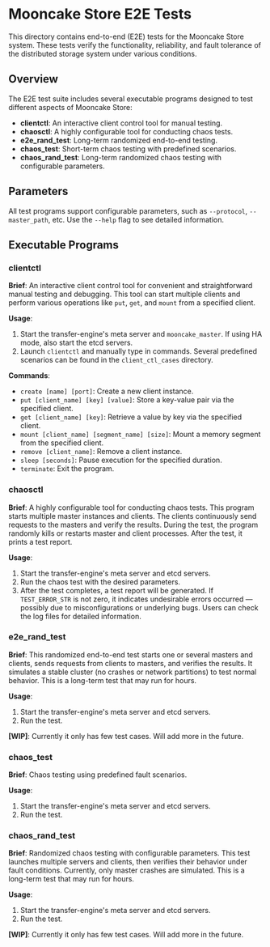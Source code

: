 # Mooncake Store E2E Tests

This directory contains end-to-end (E2E) tests for the Mooncake Store system. These tests verify the functionality, reliability, and fault tolerance of the distributed storage system under various conditions.

## Overview

The E2E test suite includes several executable programs designed to test different aspects of Mooncake Store:

- **clientctl**: An interactive client control tool for manual testing.
- **chaosctl**: A highly configurable tool for conducting chaos tests.
- **e2e_rand_test**: Long-term randomized end-to-end testing.
- **chaos_test**: Short-term chaos testing with predefined scenarios.
- **chaos_rand_test**: Long-term randomized chaos testing with configurable parameters.

## Parameters

All test programs support configurable parameters, such as `--protocol`, `--master_path`, etc. Use the `--help` flag to see detailed information.

## Executable Programs

### clientctl

**Brief**: An interactive client control tool for convenient and straightforward manual testing and debugging. This tool can start multiple clients and perform various operations like `put`, `get`, and `mount` from a specified client.

**Usage**:
1. Start the transfer-engine's meta server and `mooncake_master`. If using HA mode, also start the etcd servers.
2. Launch `clientctl` and manually type in commands. Several predefined scenarios can be found in the `client_ctl_cases` directory.

**Commands**:
- `create [name] [port]`: Create a new client instance.
- `put [client_name] [key] [value]`: Store a key-value pair via the specified client.
- `get [client_name] [key]`: Retrieve a value by key via the specified client.
- `mount [client_name] [segment_name] [size]`: Mount a memory segment from the specified client.
- `remove [client_name]`: Remove a client instance.
- `sleep [seconds]`: Pause execution for the specified duration.
- `terminate`: Exit the program.

### chaosctl

**Brief**: A highly configurable tool for conducting chaos tests. This program starts multiple master instances and clients. The clients continuously send requests to the masters and verify the results. During the test, the program randomly kills or restarts master and client processes. After the test, it prints a test report.

**Usage**:
1. Start the transfer-engine's meta server and etcd servers.
2. Run the chaos test with the desired parameters.
3. After the test completes, a test report will be generated. If `TEST_ERROR_STR` is not zero, it indicates undesirable errors occurred — possibly due to misconfigurations or underlying bugs. Users can check the log files for detailed information.

### e2e_rand_test

**Brief**: This randomized end-to-end test starts one or several masters and clients, sends requests from clients to masters, and verifies the results. It simulates a stable cluster (no crashes or network partitions) to test normal behavior. This is a long-term test that may run for hours.

**Usage**:
1. Start the transfer-engine's meta server and etcd servers.
2. Run the test.

**[WIP]**:
Currently it only has few test cases. Will add more in the future.

### chaos_test

**Brief**: Chaos testing using predefined fault scenarios.

**Usage**:
1. Start the transfer-engine's meta server and etcd servers.
2. Run the test.

### chaos_rand_test

**Brief**: Randomized chaos testing with configurable parameters. This test launches multiple servers and clients, then verifies their behavior under fault conditions. Currently, only master crashes are simulated. This is a long-term test that may run for hours.

**Usage**:
1. Start the transfer-engine's meta server and etcd servers.
2. Run the test.

**[WIP]**:
Currently it only has few test cases. Will add more in the future.